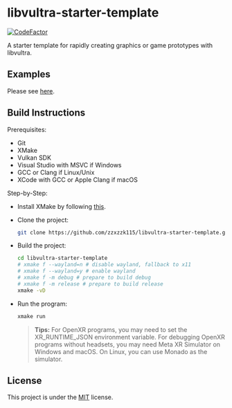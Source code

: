# libvultra-starter-template

[![CodeFactor](https://www.codefactor.io/repository/github/zzxzzk115/libvultra-starter-template/badge)](https://www.codefactor.io/repository/github/zzxzzk115/libvultra-starter-template)

A starter template for rapidly creating graphics or game prototypes with libvultra.

## Examples
Please see [here](https://github.com/zzxzzk115/libvultra/tree/master/examples).

## Build Instructions

Prerequisites:
- Git
- XMake
- Vulkan SDK
- Visual Studio with MSVC if Windows
- GCC or Clang if Linux/Unix
- XCode with GCC or Apple Clang if macOS

Step-by-Step:

- Install XMake by following [this](https://xmake.io/guide/quick-start.html#installation). 

- Clone the project:
  ```bash
  git clone https://github.com/zzxzzk115/libvultra-starter-template.git
  ```

- Build the project:
  ```bash
  cd libvultra-starter-template
  # xmake f --wayland=n # disable wayland, fallback to x11
  # xmake f --wayland=y # enable wayland
  # xmake f -m debug # prepare to build debug
  # xmake f -m release # prepare to build release
  xmake -vD
  ```

- Run the program:
  ```bash
  xmake run
  ```

  > **Tips:**
  > For OpenXR programs, you may need to set the XR_RUNTIME_JSON environment variable.
  > For debugging OpenXR programs without headsets, you may need Meta XR Simulator on Windows and macOS. On Linux, you can use Monado as the simulator.

## License
This project is under the [MIT](LICENSE) license.
